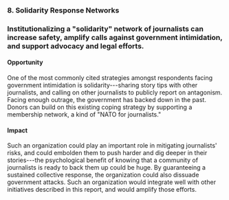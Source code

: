 ### 8. Solidarity Response Networks

### Institutionalizing a "solidarity" network of journalists can increase safety, amplify calls against government intimidation, and support advocacy and legal efforts.

#### Opportunity

One of the most commonly cited strategies amongst respondents facing government intimidation is solidarity---sharing story tips with other journalists, and calling on other journalists to publicly report on antagonism. Facing enough outrage, the government has backed down in the past. Donors can build on this existing coping strategy by supporting a membership network, a kind of "NATO for journalists."  

#### Impact

Such an organization could play an important role in mitigating journalists' risks, and could embolden them to push harder and dig deeper in their stories---the psychological benefit of knowing that a community of journalists is ready to back them up could be huge. By guaranteeing a sustained collective response, the organization could also dissuade government attacks. Such an organization would integrate well with other initiatives described in this report, and would amplify those efforts.
